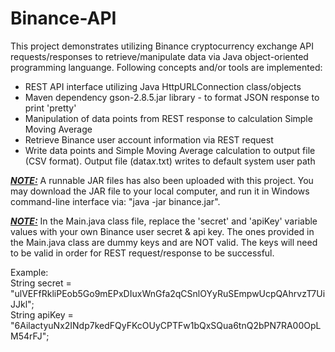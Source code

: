 # Binance-API
This project demonstrates utilizing Binance cryptocurrency exchange API requests/responses to retrieve/manipulate data via Java object-oriented programming languange.  Following concepts and/or tools are implemented:

- REST API interface utilizing Java HttpURLConnection class/objects
- Maven dependency gson-2.8.5.jar library - to format JSON response to print 'pretty'
- Manipulation of data points from REST response to calculation Simple Moving Average
- Retrieve Binance user account information via REST request
- Write data points and Simple Moving Average calculation to output file (CSV format).  Output file (data<i>x</i>.txt) writes to default system user path 

<b><i><u>NOTE:</b></i></u> A runnable JAR files has also been uploaded with this project.  You may download the JAR file to your local computer, and run it in Windows command-line interface via: "java -jar binance.jar".  

<b><i><u>NOTE:</b></i></u> In the Main.java class file, replace the 'secret' and 'apiKey' variable values with your own Binance user secret & api key.  The ones provided in the Main.java class are dummy keys and are NOT valid.  The keys will need to be valid in order for REST request/response to be successful.

Example: <br />
String secret = "ulVEFfRkliPEob5Go9mEPxDIuxWnGfa2qCSnlOYyRuSEmpwUcpQAhrvzT7UiJJkl"; <br />
String apiKey = "6AilactyuNx2INdp7kedFQyFKcOUyCPTFw1bQxSQua6tnQ2bPN7RA00OpLM54rFJ"; <br />
